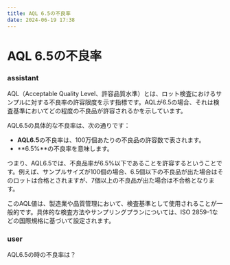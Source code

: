 ```yaml
---
title: AQL 6.5の不良率
date: 2024-06-19 17:38
---
```


# AQL 6.5の不良率

### assistant  

AQL（Acceptable Quality Level、許容品質水準）とは、ロット検査におけるサンプルに対する不良率の許容限度を示す指標です。AQLが6.5の場合、それは検査基準においてどの程度の不良品が許容されるかを示しています。

AQL6.5の具体的な不良率は、次の通りです：

- **AQL6.5**の不良率は、100万個あたりの不良品の許容数で表されます。
- **6.5%**の不良率を意味します。

つまり、AQL6.5では、不良品率が6.5%以下であることを許容するということです。例えば、サンプルサイズが100個の場合、6.5個以下の不良品が出た場合はそのロットは合格とされますが、7個以上の不良品が出た場合は不合格となります。

このAQL値は、製造業や品質管理において、検査基準として使用されることが一般的です。具体的な検査方法やサンプリングプランについては、ISO 2859-1などの国際規格に基づいて設定されます。

### user  

AQL6.5の時の不良率は？

